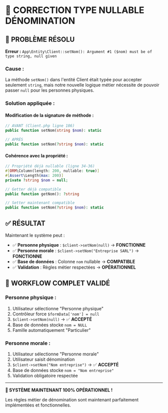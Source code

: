 # 🔧 CORRECTION TYPE NULLABLE DÉNOMINATION

## 🚨 **PROBLÈME RÉSOLU**

**Erreur :** `App\Entity\Client::setNom(): Argument #1 ($nom) must be of type string, null given`

### **Cause :**
La méthode `setNom()` dans l'entité Client était typée pour accepter seulement `string`, mais notre nouvelle logique métier nécessite de pouvoir passer `null` pour les personnes physiques.

### **Solution appliquée :**

#### **Modification de la signature de méthode :**
```php
// AVANT (Client.php ligne 186)
public function setNom(string $nom): static

// APRÈS  
public function setNom(?string $nom): static
```

#### **Cohérence avec la propriété :**
```php
// Propriété déjà nullable (ligne 34-36)
#[ORM\Column(length: 200, nullable: true)]
#[Assert\Length(max: 200)]
private ?string $nom = null;

// Getter déjà compatible
public function getNom(): ?string

// Setter maintenant compatible
public function setNom(?string $nom): static
```

## ✅ **RÉSULTAT**

Maintenant le système peut :
- ✅ **Personne physique** : `$client->setNom(null)` → **FONCTIONNE**
- ✅ **Personne morale** : `$client->setNom("Entreprise SARL")` → **FONCTIONNE**  
- ✅ **Base de données** : Colonne `nom` nullable → **COMPATIBLE**
- ✅ **Validation** : Règles métier respectées → **OPÉRATIONNEL**

## 🎯 **WORKFLOW COMPLET VALIDÉ**

### **Personne physique :**
1. Utilisateur sélectionne "Personne physique"
2. Contrôleur force `$formData['nom'] = null`
3. `$client->setNom(null)` → ✅ **ACCEPTÉ**
4. Base de données stocke `nom = NULL`
5. Famille automatiquement "Particulier"

### **Personne morale :**
1. Utilisateur sélectionne "Personne morale"
2. Utilisateur saisit dénomination
3. `$client->setNom("Nom entreprise")` → ✅ **ACCEPTÉ**
4. Base de données stocke `nom = "Nom entreprise"`
5. Validation obligatoire respectée

---

**🚀 SYSTÈME MAINTENANT 100% OPÉRATIONNEL !**

Les règles métier de dénomination sont maintenant parfaitement implémentées et fonctionnelles.